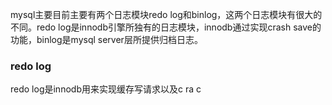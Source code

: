 mysql主要目前主要有两个日志模块redo log和binlog，这两个日志模块有很大的不同。redo log是innodb引擎所独有的日志模块，innodb通过实现crash save的功能，binlog是mysql server层所提供归档日志。
### redo log
 redo log是innodb用来实现缓存写请求以及c ra c
<!--stackedit_data:
eyJoaXN0b3J5IjpbMTUyODUzOTEwNCwxMjMwNTYxNzQ0XX0=
-->